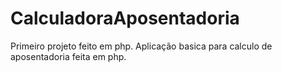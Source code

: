 # CalculadoraAposentadoria

Primeiro projeto feito em php.
Aplicação basica para calculo de aposentadoria feita em php.


